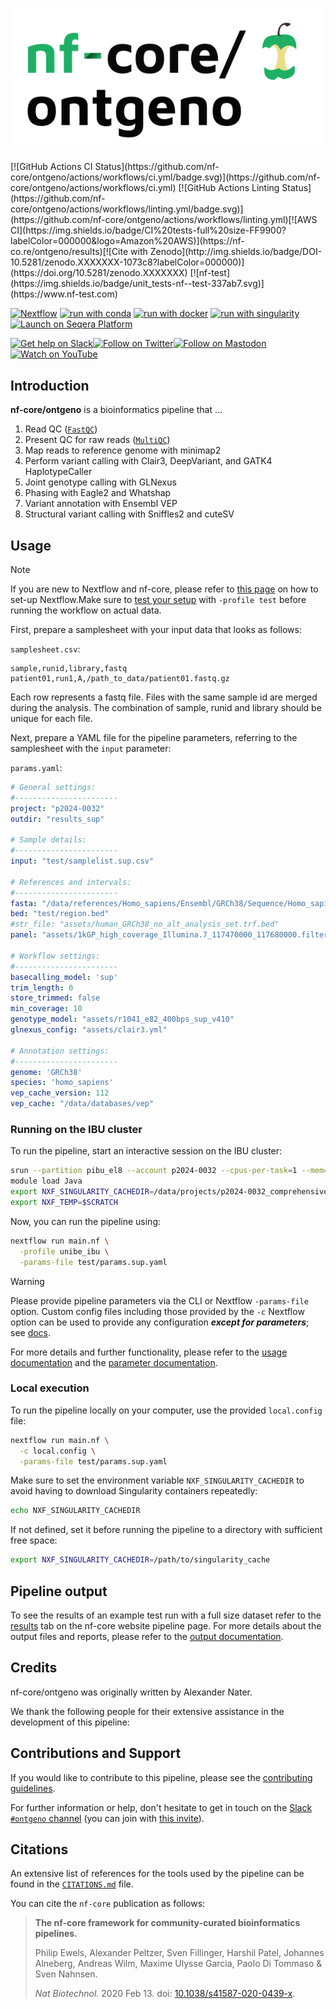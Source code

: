 <h1>
  <picture>
    <source media="(prefers-color-scheme: dark)" srcset="docs/images/nf-core-ontgeno_logo_dark.png">
    <img alt="nf-core/ontgeno" src="docs/images/nf-core-ontgeno_logo_light.png">
  </picture>
</h1>[![GitHub Actions CI Status](https://github.com/nf-core/ontgeno/actions/workflows/ci.yml/badge.svg)](https://github.com/nf-core/ontgeno/actions/workflows/ci.yml)
[![GitHub Actions Linting Status](https://github.com/nf-core/ontgeno/actions/workflows/linting.yml/badge.svg)](https://github.com/nf-core/ontgeno/actions/workflows/linting.yml)[![AWS CI](https://img.shields.io/badge/CI%20tests-full%20size-FF9900?labelColor=000000&logo=Amazon%20AWS)](https://nf-co.re/ontgeno/results)[![Cite with Zenodo](http://img.shields.io/badge/DOI-10.5281/zenodo.XXXXXXX-1073c8?labelColor=000000)](https://doi.org/10.5281/zenodo.XXXXXXX)
[![nf-test](https://img.shields.io/badge/unit_tests-nf--test-337ab7.svg)](https://www.nf-test.com)

[![Nextflow](https://img.shields.io/badge/nextflow%20DSL2-%E2%89%A524.04.2-23aa62.svg)](https://www.nextflow.io/)
[![run with conda](http://img.shields.io/badge/run%20with-conda-3EB049?labelColor=000000&logo=anaconda)](https://docs.conda.io/en/latest/)
[![run with docker](https://img.shields.io/badge/run%20with-docker-0db7ed?labelColor=000000&logo=docker)](https://www.docker.com/)
[![run with singularity](https://img.shields.io/badge/run%20with-singularity-1d355c.svg?labelColor=000000)](https://sylabs.io/docs/)
[![Launch on Seqera Platform](https://img.shields.io/badge/Launch%20%F0%9F%9A%80-Seqera%20Platform-%234256e7)](https://cloud.seqera.io/launch?pipeline=https://github.com/nf-core/ontgeno)

[![Get help on Slack](http://img.shields.io/badge/slack-nf--core%20%23ontgeno-4A154B?labelColor=000000&logo=slack)](https://nfcore.slack.com/channels/ontgeno)[![Follow on Twitter](http://img.shields.io/badge/twitter-%40nf__core-1DA1F2?labelColor=000000&logo=twitter)](https://twitter.com/nf_core)[![Follow on Mastodon](https://img.shields.io/badge/mastodon-nf__core-6364ff?labelColor=FFFFFF&logo=mastodon)](https://mstdn.science/@nf_core)[![Watch on YouTube](http://img.shields.io/badge/youtube-nf--core-FF0000?labelColor=000000&logo=youtube)](https://www.youtube.com/c/nf-core)

## Introduction

**nf-core/ontgeno** is a bioinformatics pipeline that ...

<!-- TODO nf-core:
   Complete this sentence with a 2-3 sentence summary of what types of data the pipeline ingests, a brief overview of the
   major pipeline sections and the types of output it produces. You're giving an overview to someone new
   to nf-core here, in 15-20 seconds. For an example, see https://github.com/nf-core/rnaseq/blob/master/README.md#introduction
-->

<!-- TODO nf-core: Include a figure that guides the user through the major workflow steps. Many nf-core
     workflows use the "tube map" design for that. See https://nf-co.re/docs/contributing/design_guidelines#examples for examples.   -->
<!-- TODO nf-core: Fill in short bullet-pointed list of the default steps in the pipeline -->
1. Read QC ([`FastQC`](https://www.bioinformatics.babraham.ac.uk/projects/fastqc/))
2. Present QC for raw reads ([`MultiQC`](http://multiqc.info/))
3. Map reads to reference genome with minimap2
4. Perform variant calling with Clair3, DeepVariant, and GATK4 HaplotypeCaller
5. Joint genotype calling with GLNexus
6. Phasing with Eagle2 and Whatshap
7. Variant annotation with Ensembl VEP
8. Structural variant calling with Sniffles2 and cuteSV

## Usage

> [!NOTE]
> If you are new to Nextflow and nf-core, please refer to [this page](https://nf-co.re/docs/usage/installation) on how to set-up Nextflow.Make sure to [test your setup](https://nf-co.re/docs/usage/introduction#how-to-run-a-pipeline) with `-profile test` before running the workflow on actual data.

<!-- TODO nf-core: Describe the minimum required steps to execute the pipeline, e.g. how to prepare samplesheets.
     Explain what rows and columns represent. For instance (please edit as appropriate): -->

First, prepare a samplesheet with your input data that looks as follows:

`samplesheet.csv`:

```csv
sample,runid,library,fastq
patient01,run1,A,/path_to_data/patient01.fastq.gz
```

Each row represents a fastq file. Files with the same sample id are merged during the analysis. The combination of sample, runid and library should be unique for each file.

Next, prepare a YAML file for the pipeline parameters, referring to the samplesheet with the `input` parameter:

`params.yaml`:
```yaml
# General settings:
#-----------------------
project: "p2024-0032"
outdir: "results_sup"

# Sample details:
#-----------------------
input: "test/samplelist.sup.csv"

# References and intervals:
#-----------------------
fasta: "/data/references/Homo_sapiens/Ensembl/GRCh38/Sequence/Homo_sapiens.GRCh38.dna.primary_assembly.fa"
bed: "test/region.bed"
#str_file: "assets/human_GRCh38_no_alt_analysis_set.trf.bed"
panel: "assets/1kGP_high_coverage_Illumina.7_117470000_117680000.filtered.SNV_INDEL_SV_phased_panel.bcf"

# Workflow settings:
#-----------------------
basecalling_model: 'sup'
trim_length: 0
store_trimmed: false
min_coverage: 10
genotype_model: "assets/r1041_e82_400bps_sup_v410"
glnexus_config: "assets/clair3.yml"

# Annotation settings:
#-----------------------
genome: 'GRCh38'
species: 'homo_sapiens'
vep_cache_version: 112
vep_cache: "/data/databases/vep"
```

### Running on the IBU cluster

To run the pipeline, start an interactive session on the IBU cluster:

```bash
srun --partition pibu_el8 --account p2024-0032 --cpus-per-task=1 --mem=8000 --time=144:00:00 --pty bash
module load Java
export NXF_SINGULARITY_CACHEDIR=/data/projects/p2024-0032_comprehensive_cftr_gene_sequencing_using_long_read_nanopore_technology/pipelines/singularity_cache
export NXF_TEMP=$SCRATCH
```

Now, you can run the pipeline using:

<!-- TODO nf-core: update the following command to include all required parameters for a minimal example -->

```bash
nextflow run main.nf \
  -profile unibe_ibu \
  -params-file test/params.sup.yaml
```

> [!WARNING]
> Please provide pipeline parameters via the CLI or Nextflow `-params-file` option. Custom config files including those provided by the `-c` Nextflow option can be used to provide any configuration _**except for parameters**_; see [docs](https://nf-co.re/docs/usage/getting_started/configuration#custom-configuration-files).

For more details and further functionality, please refer to the [usage documentation](https://nf-co.re/ontgeno/usage) and the [parameter documentation](https://nf-co.re/ontgeno/parameters).


### Local execution

To run the pipeline locally on your computer, use the provided `local.config` file:

```bash
nextflow run main.nf \
  -c local.config \
  -params-file test/params.sup.yaml
```

Make sure to set the environment variable `NXF_SINGULARITY_CACHEDIR` to avoid having to download Singularity containers repeatedly:
```bash
echo NXF_SINGULARITY_CACHEDIR
```

If not defined, set it before running the pipeline to a directory with sufficient free space:
```bash
export NXF_SINGULARITY_CACHEDIR=/path/to/singularity_cache
```

## Pipeline output

To see the results of an example test run with a full size dataset refer to the [results](https://nf-co.re/ontgeno/results) tab on the nf-core website pipeline page.
For more details about the output files and reports, please refer to the
[output documentation](https://nf-co.re/ontgeno/output).

## Credits

nf-core/ontgeno was originally written by Alexander Nater.

We thank the following people for their extensive assistance in the development of this pipeline:

<!-- TODO nf-core: If applicable, make list of people who have also contributed -->

## Contributions and Support

If you would like to contribute to this pipeline, please see the [contributing guidelines](.github/CONTRIBUTING.md).

For further information or help, don't hesitate to get in touch on the [Slack `#ontgeno` channel](https://nfcore.slack.com/channels/ontgeno) (you can join with [this invite](https://nf-co.re/join/slack)).

## Citations

<!-- TODO nf-core: Add citation for pipeline after first release. Uncomment lines below and update Zenodo doi and badge at the top of this file. -->
<!-- If you use nf-core/ontgeno for your analysis, please cite it using the following doi: [10.5281/zenodo.XXXXXX](https://doi.org/10.5281/zenodo.XXXXXX) --><!-- TODO nf-core: Add bibliography of tools and data used in your pipeline -->

An extensive list of references for the tools used by the pipeline can be found in the [`CITATIONS.md`](CITATIONS.md) file.

You can cite the `nf-core` publication as follows:

> **The nf-core framework for community-curated bioinformatics pipelines.**
>
> Philip Ewels, Alexander Peltzer, Sven Fillinger, Harshil Patel, Johannes Alneberg, Andreas Wilm, Maxime Ulysse Garcia, Paolo Di Tommaso & Sven Nahnsen.
>
> _Nat Biotechnol._ 2020 Feb 13. doi: [10.1038/s41587-020-0439-x](https://dx.doi.org/10.1038/s41587-020-0439-x).
